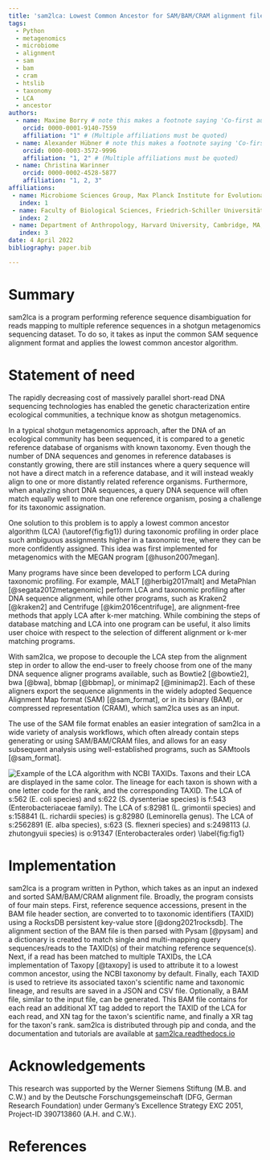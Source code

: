 ```yaml
---
title: 'sam2lca: Lowest Common Ancestor for SAM/BAM/CRAM alignment files'
tags:
  - Python
  - metagenomics
  - microbiome
  - alignment
  - sam
  - bam
  - cram
  - htslib
  - taxonomy
  - LCA
  - ancestor
authors:
  - name: Maxime Borry # note this makes a footnote saying 'Co-first author'
    orcid: 0000-0001-9140-7559
    affiliation: "1" # (Multiple affiliations must be quoted)
  - name: Alexander Hübner # note this makes a footnote saying 'Co-first author'
    orcid: 0000-0003-3572-9996
    affiliation: "1, 2" # (Multiple affiliations must be quoted)
  - name: Christina Warinner
    orcid: 0000-0002-4528-5877
    affiliation: "1, 2, 3"
affiliations:
 - name: Microbiome Sciences Group, Max Planck Institute for Evolutionary Anthropology, Department of Archaeogenetics, Leipzig, Germany
   index: 1
 - name: Faculty of Biological Sciences, Friedrich-Schiller Universität Jena, Jena, Germany
   index: 2
 - name: Department of Anthropology, Harvard University, Cambridge, MA, United States of America
   index: 3
date: 4 April 2022
bibliography: paper.bib

---
```


# Summary

sam2lca is a program performing reference sequence disambiguation for reads mapping to multiple reference sequences in a shotgun metagenomics sequencing dataset. To do so, it takes as input the common SAM sequence alignment format and applies the lowest common ancestor algorithm.

# Statement of need

The rapidly decreasing cost of massively parallel short-read DNA sequencing technologies has enabled the genetic characterization entire ecological communities, a technique know as shotgun metagenomics.

In a typical shotgun metagenomics approach, after the DNA of an ecological community has been sequenced, it is compared to a genetic reference database of organisms with known taxonomy. Even though the number of DNA sequences and genomes in reference databases is constantly growing, there are still instances where a query sequence will not have a direct match in a reference database, and it will instead weakly align to one or more distantly related reference organisms. Furthermore, when analyzing short DNA sequences, a query DNA sequence will often match equally well to more than one reference organism, posing a challenge for its taxonomic assignation.

One solution to this problem is to apply a lowest common ancestor algorithm (LCA) (\autoref{fig:fig1}) during taxonomic profiling in order place such ambiguous assignments higher in a taxonomic tree, where they can be more confidently assigned. This idea was first implemented for metagenomics with the MEGAN program [@huson2007megan].

Many programs have since been developed to perform LCA during taxonomic profiling. For example, MALT [@herbig2017malt] and MetaPhlan [@segata2012metagenomic] perform LCA and taxonomic profiling after DNA sequence alignment, while other programs, such as Kraken2 [@kraken2] and Centrifuge [@kim2016centrifuge], are alignment-free methods that apply LCA after k-mer matching. While combining the steps of database matching and LCA into one program can be useful, it also limits user choice with respect to the selection of different alignment or k-mer matching programs.

With sam2lca, we propose to decouple the LCA step from the alignment step in order to allow the end-user to freely choose from one of the many DNA sequence aligner programs available, such as Bowtie2 [@bowtie2], bwa [@bwa], bbmap [@bbmap], or minimap2 [@minimap2]. Each of these aligners export the sequence alignments in the widely adopted Sequence Alignment Map format (SAM) [@sam_format], or in its binary (BAM), or compressed representation (CRAM), which sam2lca uses as an input.

The use of the SAM file format enables an easier integration of sam2lca in a wide variety of analysis workflows, which often already contain steps generating or using SAM/BAM/CRAM files, and allows for an easy subsequent analysis using well-established programs, such as SAMtools [@sam_format].

![Example of the LCA algorithm with NCBI TAXIDs. Taxons and their LCA are displayed in the same color. The lineage for each taxon is shown with a one letter code for the rank, and the corresponding TAXID. The LCA of s:562 (*E. coli* species) and s:622 (*S. dysenteriae* species) is f:543 (*Enterobacteriaceae* family). The LCA of s:82981 (*L. grimontii* species) and s:158841 (*L. richardii* species) is g:82980 (*Leminorella* genus). The LCA of s:2562891 (*E. alba* species), s:623 (*S. flexneri* species) and s:2498113 (*J. zhutongyuii* species) is o:91347 (Enterobacterales order) \label{fig:fig1}](figures/figure1.png)

# Implementation

sam2lca is a program written in Python, which takes as an input an indexed and sorted SAM/BAM/CRAM alignment file. Broadly, the program consists of four main steps. First, reference sequence accessions, present in the BAM file header section, are converted to to taxonomic identifiers (TAXID) using a RocksDB persistent key-value store [@dong2021rocksdb]. The alignment section of the BAM file is then parsed with Pysam [@pysam] and a dictionary is created to match single and multi-mapping query sequences/reads to the TAXID(s) of their matching  reference sequence(s). Next, if a read has been matched to multiple TAXIDs, the LCA implementation of Taxopy [@taxopy] is used to attribute it to a lowest common ancestor, using the NCBI taxonomy by default. Finally, each TAXID is used to retrieve its associated taxon's scientific name and taxonomic lineage, and results are saved in a JSON and CSV file. Optionally, a BAM file, similar to the input file, can be generated. This BAM file contains for each read an additional XT tag added to report the TAXID of the LCA for each read, and XN tag for the taxon's scientific name, and finally a XR tag for the taxon's rank. sam2lca is distributed through pip and conda, and the documentation and tutorials are available at [sam2lca.readthedocs.io](https://sam2lca.readthedocs.io)

# Acknowledgements

This research was supported by the Werner Siemens Stiftung (M.B. and C.W.) and by the Deutsche Forschungsgemeinschaft (DFG, German Research Foundation) under Germany’s Excellence Strategy EXC 2051, Project-ID 390713860 (A.H. and C.W.).

# References
